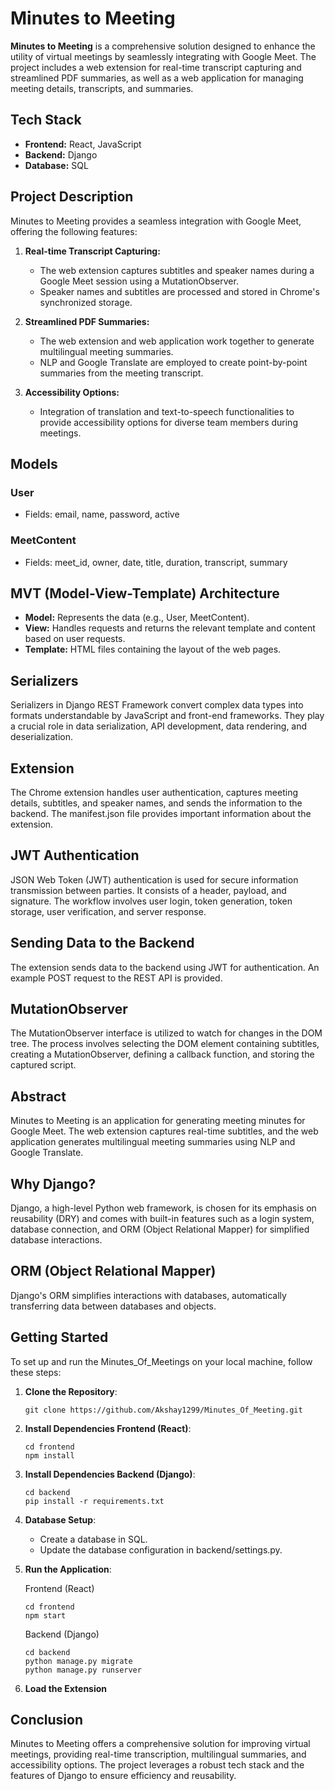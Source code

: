 # Minutes to Meeting

**Minutes to Meeting** is a comprehensive solution designed to enhance the utility of virtual meetings by seamlessly integrating with Google Meet. The project includes a web extension for real-time transcript capturing and streamlined PDF summaries, as well as a web application for managing meeting details, transcripts, and summaries.

## Tech Stack

- **Frontend:** React, JavaScript
- **Backend:** Django
- **Database:** SQL

## Project Description

Minutes to Meeting provides a seamless integration with Google Meet, offering the following features:

1. **Real-time Transcript Capturing:**
   - The web extension captures subtitles and speaker names during a Google Meet session using a MutationObserver.
   - Speaker names and subtitles are processed and stored in Chrome's synchronized storage.

2. **Streamlined PDF Summaries:**
   - The web extension and web application work together to generate multilingual meeting summaries.
   - NLP and Google Translate are employed to create point-by-point summaries from the meeting transcript.

3. **Accessibility Options:**
   - Integration of translation and text-to-speech functionalities to provide accessibility options for diverse team members during meetings.

## Models

### User
- Fields: email, name, password, active

### MeetContent
- Fields: meet_id, owner, date, title, duration, transcript, summary

## MVT (Model-View-Template) Architecture

- **Model:** Represents the data (e.g., User, MeetContent).
- **View:** Handles requests and returns the relevant template and content based on user requests.
- **Template:** HTML files containing the layout of the web pages.

## Serializers

Serializers in Django REST Framework convert complex data types into formats understandable by JavaScript and front-end frameworks. They play a crucial role in data serialization, API development, data rendering, and deserialization.

## Extension

The Chrome extension handles user authentication, captures meeting details, subtitles, and speaker names, and sends the information to the backend. The manifest.json file provides important information about the extension.

## JWT Authentication

JSON Web Token (JWT) authentication is used for secure information transmission between parties. It consists of a header, payload, and signature. The workflow involves user login, token generation, token storage, user verification, and server response.

## Sending Data to the Backend

The extension sends data to the backend using JWT for authentication. An example POST request to the REST API is provided.

## MutationObserver

The MutationObserver interface is utilized to watch for changes in the DOM tree. The process involves selecting the DOM element containing subtitles, creating a MutationObserver, defining a callback function, and storing the captured script.

## Abstract

Minutes to Meeting is an application for generating meeting minutes for Google Meet. The web extension captures real-time subtitles, and the web application generates multilingual meeting summaries using NLP and Google Translate.

## Why Django?

Django, a high-level Python web framework, is chosen for its emphasis on reusability (DRY) and comes with built-in features such as a login system, database connection, and ORM (Object Relational Mapper) for simplified database interactions.

## ORM (Object Relational Mapper)

Django's ORM simplifies interactions with databases, automatically transferring data between databases and objects.

## Getting Started

To set up and run the Minutes_Of_Meetings on your local machine, follow these steps:

1. **Clone the Repository**:

    ```shell
    git clone https://github.com/Akshay1299/Minutes_Of_Meeting.git
    ```

2. **Install Dependencies Frontend (React)**:

    ```shell
    cd frontend
    npm install
    ```

3. **Install Dependencies Backend (Django)**:

    ```shell
    cd backend
    pip install -r requirements.txt
    ```

4. **Database Setup**:
   - Create a database in SQL.
   - Update the database configuration in backend/settings.py.

5. **Run the Application**:

    Frontend (React)

    ```shell
    cd frontend
    npm start
    ```

    Backend (Django)

    ```shell
    cd backend
    python manage.py migrate
    python manage.py runserver
    ```

6. **Load the Extension**
   

## Conclusion

Minutes to Meeting offers a comprehensive solution for improving virtual meetings, providing real-time transcription, multilingual summaries, and accessibility options. The project leverages a robust tech stack and the features of Django to ensure efficiency and reusability.
